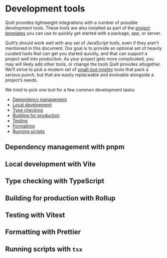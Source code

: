 # Development tools

Quilt provides lightweight integrations with a number of possible development tools. These tools are also installed as part of the [project templates](./getting-started.md) you can use to quickly get started with a package, app, or server.

Quilt’s should work well with any set of JavaScript tools, even if they aren’t mentioned in this document. Our goal is to provide an optional set of heavily curated tools that can get you started quickly, and that can support a project well into production. As your project gets more complicated, you may will likely add other tools, or change the tools Quilt provides altogether. We’ll strive to pick a modern set of [small-but-mighty](./priorities.md#small-but-mighty) tools that pack a serious punch, but that are easily replaceable and evolvable alongside a project’s needs.

We tried to pick one tool for a few common development tasks:

- [Dependency management](#dependency-management-with-pnpm)
- [Local development](#local-development-with-vite)
- [Type checking](#type-checking-with-typescript)
- [Building for production](#building-for-production-with-rollup)
- [Testing](#testing-with-vitest)
- [Formatting](#formatting-with-prettier)
- [Running scripts](#running-scripts-with-tsx)

## Dependency management with pnpm

## Local development with Vite

## Type checking with TypeScript

## Building for production with Rollup

## Testing with Vitest

## Formatting with Prettier

## Running scripts with `tsx`
